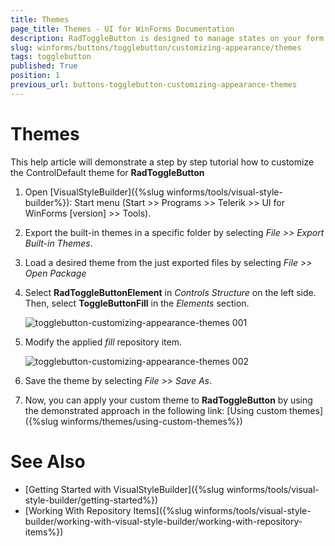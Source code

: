 ```yaml
---
title: Themes
page_title: Themes - UI for WinForms Documentation
description: RadToggleButton is designed to manage states on your form. It shares many features with the RadCheckBox, but provides a different visual effect than the standard check mark. 
slug: winforms/buttons/togglebutton/customizing-appearance/themes
tags: togglebutton
published: True
position: 1
previous_url: buttons-togglebutton-customizing-appearance-themes
---
```


# Themes

This help article will demonstrate a step by step tutorial how to customize the ControlDefault theme for __RadToggleButton__ 

1. Open [VisualStyleBuilder]({%slug winforms/tools/visual-style-builder%}): Start menu (Start >> Programs >> Telerik >> UI for WinForms [version] >> Tools).

1. Export the built-in themes in a specific folder by selecting *File >> Export Built-in Themes*.

1. Load a desired theme from the just exported files by selecting *File >> Open Package*

1. Select __RadToggleButtonElement__ in *Controls Structure* on the left side. Then, select __ToggleButtonFill__ in the *Elements* section.

	![togglebutton-customizing-appearance-themes 001](images/togglebutton-customizing-appearance-themes001.png)

1. Modify the applied *fill* repository item. 

	![togglebutton-customizing-appearance-themes 002](images/togglebutton-customizing-appearance-themes002.png)

1. Save the theme by selecting *File >> Save As*.

1. Now, you can apply your custom theme to __RadToggleButton__ by using the demonstrated approach in the following link: [Using custom themes]({%slug winforms/themes/using-custom-themes%})


# See Also 
* [Getting Started with VisualStyleBuilder]({%slug winforms/tools/visual-style-builder/getting-started%})
* [Working With Repository Items]({%slug winforms/tools/visual-style-builder/working-with-visual-style-builder/working-with-repository-items%})
